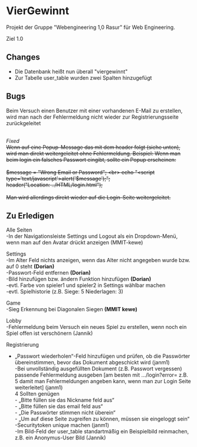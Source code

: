 # VierGewinnt

Projekt der Gruppe "Webengineering 1,0 Rasur" für Web Engineering.










Ziel 1.0



## Changes

- Die Datenbank heißt nun überall "viergewinnt"
- Zur Tabelle user_table wurden zwei Spalten hinzugefügt

## Bugs

Beim Versuch einen Benutzer mit einer vorhandenen E-Mail zu erstellen, wird man nach der Fehlermeldung nicht wieder zur Registrierungsseite zurückgeleitet<br><br>

<em>Fixed</em><br>
~~Wenn auf eine Popup-Message das mit dem header folgt (siehe unten), wird man direkt weitergeleitet ohne Fehlermeldung. Beispiel: Wenn man beim login ein falsches Passwort eingibt, sollte ein Popup erscheinen: <br><br>
	$message = "Wrong Email or Password"; <br>
     	echo "<script type='text/javascript'>alert('$message');</script>"; <br>
      	header("Location: ../HTML/login.html"); <br><br>
Man wird allerdings direkt wieder auf die Login-Seite weitergeleitet. <br>~~

## Zu Erledigen
Alle Seiten <br>
-In der Navigationsleiste Settings und Logout als ein Dropdown-Menü, wenn man auf den Avatar drückt anzeigen (MMIT-kewe) <br>

Settings <br>
-Im Alter Feld nichts anzeigen, wenn das Alter nicht angegeben wurde bzw. auf 0 steht <b>(Dorian)</b> <br>
	-Passwort-Feld entfernen <b>(Dorian)</b> <br>
	-Bild hinzufügen bzw. ändern Funktion hinzufügen <b>(Dorian)</b> <br>
	-evtl. Farbe von spieler1 und spieler2 in Settings wählbar machen <br>
	-evtl. Spielhistorie (z.B. Siege: 5 Niederlagen: 3) <br>

Game <br>
	-Sieg Erkennung bei Diagonalen Siegen <b>(MMIT kewe)</b> <br>

Lobby <br>
-Fehlermeldung beim Versuch ein neues Spiel zu erstellen, wenn noch ein Spiel offen ist verschönern (Jannik) <br>

Registrierung
- „Passwort wiederholen“-Feld hinzufügen und prüfen, ob die Passwörter übereinstimmen, bevor das Dokument abgeschickt wird (janm1) <br>
-Bei unvollständig ausgefüllten Dokument (z.B. Passwort vergessen) passende Fehlermeldung ausgeben [am besten mit …/login?error= z.B. 5 damit man Fehlermeldungen angeben kann, wenn man zur Login Seite weiterleitet] (janm1) <br>
	4 Sollten genügen <br>
		- „Bitte füllen sie das Nickname feld aus“ <br>
		- „Bitte füllen sie das email feld aus“ <br>
		- „Die Passwörter stimmen nicht überein“ <br>
		- „Um auf diese Seite zugreifen zu können, müssen sie eingeloggt sein“ <br>
-Securitytoken unique machen (janm1) <br>
-Im Bild-Feld der user_table standartmäßig ein Beispielbild reinmachen, z.B. ein Anonymus-User Bild (Jannik) <br>
